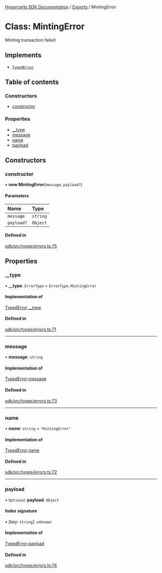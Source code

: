 [Hypercerts SDK Documentation](../README.md) / [Exports](../modules.md) / MintingError

# Class: MintingError

Minting transaction failed

## Implements

- [`TypedError`](../interfaces/TypedError.md)

## Table of contents

### Constructors

- [constructor](MintingError.md#constructor)

### Properties

- [\_\_type](MintingError.md#__type)
- [message](MintingError.md#message)
- [name](MintingError.md#name)
- [payload](MintingError.md#payload)

## Constructors

### constructor

• **new MintingError**(`message`, `payload?`)

#### Parameters

| Name       | Type     |
| :--------- | :------- |
| `message`  | `string` |
| `payload?` | `Object` |

#### Defined in

[sdk/src/types/errors.ts:75](https://github.com/Network-Goods/hypercerts/blob/fceb7f4/sdk/src/types/errors.ts#L75)

## Properties

### \_\_type

• **\_\_type**: `ErrorType` = `ErrorType.MintingError`

#### Implementation of

[TypedError](../interfaces/TypedError.md).[\_\_type](../interfaces/TypedError.md#__type)

#### Defined in

[sdk/src/types/errors.ts:71](https://github.com/Network-Goods/hypercerts/blob/fceb7f4/sdk/src/types/errors.ts#L71)

---

### message

• **message**: `string`

#### Implementation of

[TypedError](../interfaces/TypedError.md).[message](../interfaces/TypedError.md#message)

#### Defined in

[sdk/src/types/errors.ts:73](https://github.com/Network-Goods/hypercerts/blob/fceb7f4/sdk/src/types/errors.ts#L73)

---

### name

• **name**: `string` = `"MintingError"`

#### Implementation of

[TypedError](../interfaces/TypedError.md).[name](../interfaces/TypedError.md#name)

#### Defined in

[sdk/src/types/errors.ts:72](https://github.com/Network-Goods/hypercerts/blob/fceb7f4/sdk/src/types/errors.ts#L72)

---

### payload

• `Optional` **payload**: `Object`

#### Index signature

▪ [key: `string`]: `unknown`

#### Implementation of

[TypedError](../interfaces/TypedError.md).[payload](../interfaces/TypedError.md#payload)

#### Defined in

[sdk/src/types/errors.ts:74](https://github.com/Network-Goods/hypercerts/blob/fceb7f4/sdk/src/types/errors.ts#L74)
